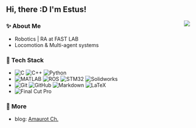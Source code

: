 ## Hi, there :D I'm Estus!

<img align="right" src='https://github-readme-stats.vercel.app/api?username=RedBowtie&count_private=true&show_icons=true&theme=tokyonight&include_all_commits=true'/>

### ✨ About Me

- Robotics | RA at FAST LAB
- Locomotion & Multi-agent systems

### 🧰 Tech Stack

- ![C](https://img.shields.io/badge/-c-333333?style=flat&logo=c)
  ![C++](https://img.shields.io/badge/-c++-333333?style=flat&logo=c%2B%2B)
  ![Python](https://img.shields.io/badge/-Python-333333?style=flat&logo=python) 
- ![MATLAB](https://img.shields.io/badge/-MATLAB-333333?style=flat&logo=MATLAB)
  ![ROS](https://img.shields.io/badge/-ROS-333333?style=flat&logo=ROS)
  ![STM32](https://img.shields.io/badge/-STM32-333333?style=flat&logo=STM32)
  ![Solidworks](https://img.shields.io/badge/-Solidworks-333333?style=flat&logo=Solidworks)
- ![Git](https://img.shields.io/badge/-Git-333333?style=flat&logo=git)
  ![GitHub](https://img.shields.io/badge/-GitHub-333333?style=flat&logo=github)
  ![Markdown](https://img.shields.io/badge/-Markdown-333333?style=flat&logo=markdown)
  ![LaTeX](https://img.shields.io/badge/-LaTeX-333333?style=flat&logo=LaTeX)
- ![Final Cut Pro](https://img.shields.io/badge/-Final%20Cut%20Pro-333333?style=flat&logo=FCPX)

### 🧭 More

- blog: [Amaurot Ch.](https://redbowtie.github.io)

<!-- [![Top Langs](https://github-readme-stats.vercel.app/api/top-langs/?username=RedBowtie&layout=compact)](https://github.com/anuraghazra/github-readme-stats) -->
